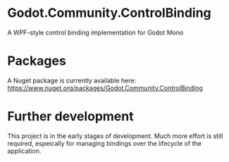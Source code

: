 # Godot.Community.ControlBinding
A WPF-style control binding implementation for Godot Mono

# Packages
A Nuget package is currently available here: https://www.nuget.org/packages/Godot.Community.ControlBinding

# Further development
This project is in the early stages of development. Much more effort is still required, espeically for managing bindings over the lifecycle of the application.
